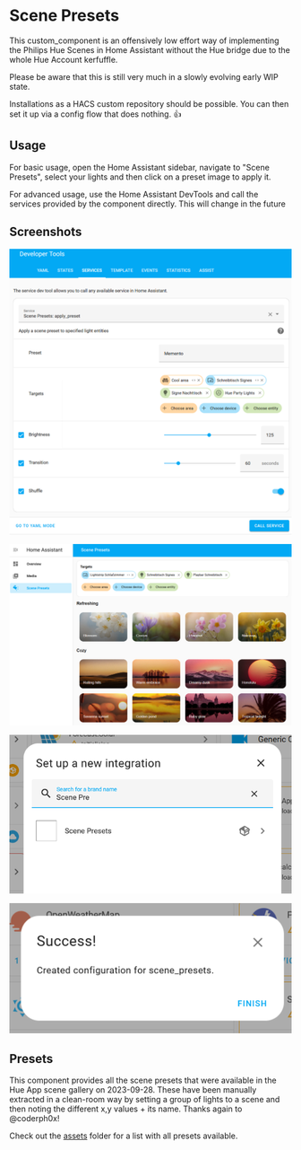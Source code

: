 # Scene Presets

This custom_component is an offensively low effort way of implementing the Philips Hue Scenes in Home Assistant without
the Hue bridge due to the whole Hue Account kerfuffle.

Please be aware that this is still very much in a slowly evolving early WIP state.

Installations as a HACS custom repository should be possible.
You can then set it up via a config flow that does nothing. 👍

## Usage

For basic usage, open the Home Assistant sidebar, navigate to "Scene Presets", select your lights and then click on a preset image to apply it.

For advanced usage, use the Home Assistant DevTools and call the services provided by the component directly.
This will change in the future

## Screenshots

![service.png](./img/service.png)

![preview.png](./img/preview.png)

![step1.png](./img/step1.png)

![step2.png](./img/step2.png)


## Presets

This component provides all the scene presets that were available in the Hue App scene gallery on 2023-09-28.
These have been manually extracted in a clean-room way by setting a group of lights to a scene and then noting the different x,y values + its name.
Thanks again to @coderph0x!

Check out the [assets](./custom_components/scene_presets/assets/Readme.md) folder for a list with all presets available.